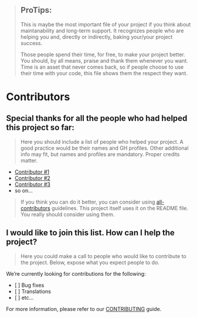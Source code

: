 > ProTips:
> --------
>
> This is maybe the most important file of your project if you think about maintanability and long-term support. It recognizes people who are helping you and, directly or indirectly, baking your/your project success.
>
> Those people spend their time, for free, to make your project better. You should, by all means, praise and thank them whenever you want. Time is an asset that never comes back, so if people choose to use their time with your code, this file shows them the respect they want.

Contributors
============

Special thanks for all the people who had helped this project so far:
---------------------------------------------------------------------

> Here you should include a list of people who helped your project. A good practice would be their names and GH profiles. Other additional info may fit, but names and profiles are mandatory. Proper credits matter.

-   [Contributor \#1](http://LINK_HERE)
-   [Contributor \#2](http://LINK_HERE)
-   [Contributor \#3](http://LINK_HERE)
-   so on…

> If you think you can do it better, you can consider using [all-contributors](https://github.com/kentcdodds/all-contributors/) guidelines. This project itself uses it on the README file. You really should consider using them.

I would like to join this list. How can I help the project?
-----------------------------------------------------------

> Here you could make a call to people who would like to contribute to the project. Below, expose what you expect people to do.

We’re currently looking for contributions for the following:

-   \[ \] Bug fixes
-   \[ \] Translations
-   \[ \] etc…

For more information, please refer to our [CONTRIBUTING](CONTRIBUTING.md) guide.
